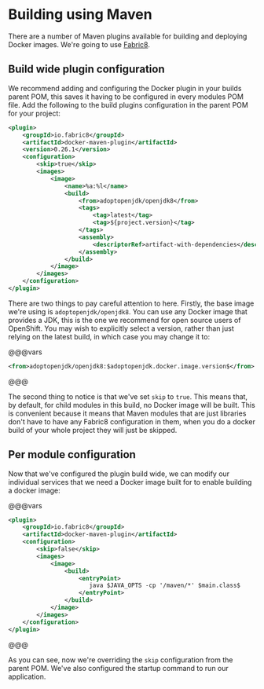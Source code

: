 # Building using Maven

There are a number of Maven plugins available for building and deploying Docker images. We're going to use [Fabric8](https://maven.fabric8.io/).

## Build wide plugin configuration

We recommend adding and configuring the Docker plugin in your builds parent POM, this saves it having to be configured in every modules POM file. Add the following to the build plugins configuration in the parent POM for your project:

```xml
<plugin>
    <groupId>io.fabric8</groupId>
    <artifactId>docker-maven-plugin</artifactId>
    <version>0.26.1</version>
    <configuration>
        <skip>true</skip>
        <images>
            <image>
                <name>%a:%l</name>
                <build>
                    <from>adoptopenjdk/openjdk8</from>
                    <tags>
                        <tag>latest</tag>
                        <tag>${project.version}</tag>
                    </tags>
                    <assembly>
                        <descriptorRef>artifact-with-dependencies</descriptorRef>
                    </assembly>
                </build>
            </image>
        </images>
    </configuration>
</plugin>
```

There are two things to pay careful attention to here. Firstly, the base image we're using is `adoptopenjdk/openjdk8`. You can use any Docker image that provides a JDK, this is the one we recommend for open source users of OpenShift. You may wish to explicitly select a version, rather than just relying on the latest build, in which case you may change it to:

@@@vars
```xml
<from>adoptopenjdk/openjdk8:$adoptopenjdk.docker.image.version$</from>
```
@@@

The second thing to notice is that we've set `skip` to `true`. This means that, by default, for child modules in this build, no Docker image will be built. This is convenient because it means that Maven modules that are just libraries don't have to have any Fabric8 configuration in them, when you do a docker build of your whole project they will just be skipped.

## Per module configuration

Now that we've configured the plugin build wide, we can modify our individual services that we need a Docker image built for to enable building a docker image:

@@@vars
```xml
<plugin>
    <groupId>io.fabric8</groupId>
    <artifactId>docker-maven-plugin</artifactId>
    <configuration>
        <skip>false</skip>
        <images>
            <image>
                <build>
                    <entryPoint>
                       java $JAVA_OPTS -cp '/maven/*' $main.class$
                    </entryPoint> 
                </build>
            </image>
        </images>
    </configuration>
</plugin>
```
@@@

As you can see, now we're overriding the `skip` configuration from the parent POM. We've also configured the startup command to run our application.